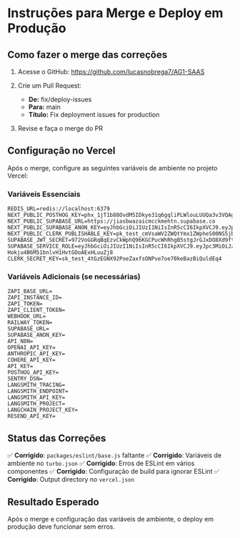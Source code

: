 # Instruções para Merge e Deploy em Produção

## Como fazer o merge das correções

1. Acesse o GitHub: https://github.com/lucasnobrega7/AG1-SAAS

2. Crie um Pull Request:
   - **De:** fix/deploy-issues
   - **Para:** main
   - **Título:** Fix deployment issues for production

3. Revise e faça o merge do PR

## Configuração no Vercel

Após o merge, configure as seguintes variáveis de ambiente no projeto Vercel:

### Variáveis Essenciais
```
REDIS_URL=redis://localhost:6379
NEXT_PUBLIC_POSTHOG_KEY=phx_1jT1b88OvdM5IDkye31q6gqliPLWlouLUUQa3v3VQAgWWua
NEXT_PUBLIC_SUPABASE_URL=https://jiasbwazaicmcckmehtn.supabase.co
NEXT_PUBLIC_SUPABASE_ANON_KEY=eyJhbGciOiJIUzI1NiIsInR5cCI6IkpXVCJ9.eyJpc3MiOiJzdXBhYmFzZSIsInJlZiI6ImppYXNid2F6YWljbWNja21laHRuIiwicm9sZSI6ImFub24iLCJpYXQiOjE3NDcwMTk3MTcsImV4cCI6MjA2MjU5NTcxN30.ylb91zHcJ_RN7s_pOUDIjx9YM2gq_Lp1JtW3upmZII4
NEXT_PUBLIC_CLERK_PUBLISHABLE_KEY=pk_test_cmVsaWV2ZWQtYmx1ZWpheS00NS5jbGVyay5hY2NvdW50cy5kZXYk
SUPABASE_JWT_SECRET=972VoGGRqBqEzvCkWphQ96KGCPucWhRhgB5stgJrGJxDO8Xd9ftaFfjivSu8+gA7sJ4AODdl0rJW7mGQSRyqrQ==
SUPABASE_SERVICE_ROLE=eyJhbGciOiJIUzI1NiIsInR5cCI6IkpXVCJ9.eyJpc3MiOiJzdXBhYmFzZSIsInJlZiI6ImppYXNid2F6YWljbWNja21laHRuIiwicm9sZSI6InNlcnZpY2Vfcm9sZSIsImlhdCI6MTc0NzAxOTcxNywiZXhwIjoyMDYyNTk1NzE3fQ.8ofzu7Hhe-Hokju4B6M51bnlvH1HvtGOoAExHLuuZj8
CLERK_SECRET_KEY=sk_test_4tGzEGNX92PoeZaxfsONPve7oe70keBazBiQuldEq4
```

### Variáveis Adicionais (se necessárias)
```
ZAPI_BASE_URL=
ZAPI_INSTANCE_ID=
ZAPI_TOKEN=
ZAPI_CLIENT_TOKEN=
WEBHOOK_URL=
RAILWAY_TOKEN=
SUPABASE_URL=
SUPABASE_ANON_KEY=
API_N8N=
OPENAI_API_KEY=
ANTHROPIC_API_KEY=
COHERE_API_KEY=
API_KEY=
POSTHOG_API_KEY=
SENTRY_DSN=
LANGSMITH_TRACING=
LANGSMITH_ENDPOINT=
LANGSMITH_API_KEY=
LANGSMITH_PROJECT=
LANGCHAIN_PROJECT_KEY=
RESEND_API_KEY=
```

## Status das Correções

✅ **Corrigido**: `packages/eslint/base.js` faltante
✅ **Corrigido**: Variáveis de ambiente no `turbo.json`
✅ **Corrigido**: Erros de ESLint em vários componentes
✅ **Corrigido**: Configuração de build para ignorar ESLint
✅ **Corrigido**: Output directory no `vercel.json`

## Resultado Esperado

Após o merge e configuração das variáveis de ambiente, o deploy em produção deve funcionar sem erros.